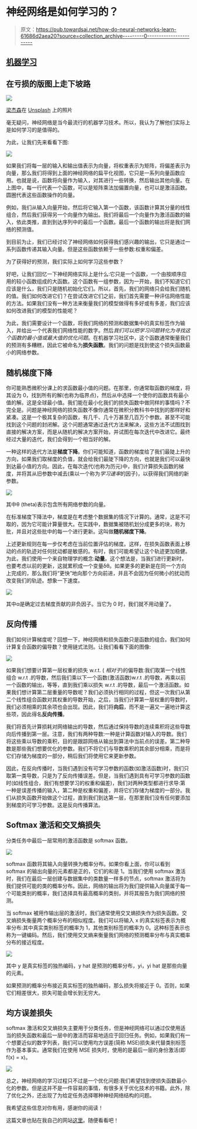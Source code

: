 # 神经网络是如何学习的？

> 原文：<https://pub.towardsai.net/how-do-neural-networks-learn-61686d2aea20?source=collection_archive---------0----------------------->

## [机器学习](https://towardsai.net/p/category/machine-learning)

## 在亏损的版图上走下坡路

![](img/6e0ff55aff4d37d508d3532e7472dd7a.png)

[梁杰森](https://unsplash.com/@ninjason?utm_source=unsplash&utm_medium=referral&utm_content=creditCopyText)在 [Unsplash](https://unsplash.com/s/photos/robot-reads?utm_source=unsplash&utm_medium=referral&utm_content=creditCopyText) 上的照片

毫无疑问，神经网络是当今最流行的机器学习技术。所以，我认为了解他们实际上是如何学习的是值得的。

为此，让我们先来看看下图:

![](img/72feaaba05e109240fd94235683c3718.png)

如果我们将每一层的输入和输出值表示为向量，将权重表示为矩阵，将偏差表示为向量，那么我们将得到上面的神经网络的扁平化视图，它只是一系列向量函数应用。也就是说，函数将向量作为输入，对其进行一些转换，然后输出其他向量。在上图中，每一行代表一个函数，可以是矩阵乘法加偏置向量，也可以是激活函数。圆圈代表这些函数操作的向量。

例如，我们从输入向量开始，然后将它输入第一个函数，该函数计算其分量的线性组合，然后我们获得另一个向量作为输出。我们将最后一个向量作为激活函数的输入，依此类推，直到到达序列中的最后一个函数。最后一个函数的输出将是我们网络的预测值。

到目前为止，我们已经讨论了神经网络如何获得我们感兴趣的输出，它只是通过一系列函数传递其输入向量。但是这些函数依赖于一些参数:权重和偏差。

为了获得好的预测，我们实际上如何学习这些参数？

好吧，让我们回忆一下神经网络实际上是什么:它只是一个函数，一个由按顺序应用的较小函数组成的大函数。这个函数有一组参数，因为一开始，我们不知道它们应该是什么，我们只是随机初始化它们。所以，首先，我们的网络只会给我们随机的值。我们如何改进它们？在尝试改进它们之前，我们首先需要一种评估网络性能的方法。如果我们没有一种方法来衡量我们的模型做得有多好或有多差，我们应该如何改进我们的模型的性能呢？

为此，我们需要设计一个函数，将我们网络的预测和数据集中的真实标签作为输入，并给出一个代表我们网络性能的数字。然后*我们可以把学习问题转化为寻找这个函数的最小值或最大值的优化问题*。在机器学习社区中，这个函数通常衡量我们的预测有多糟糕，因此它被命名为**损失函数**。我们的问题是找到使这个损失函数最小的网络参数。

## 随机梯度下降

你可能熟悉微积分课上的求函数最小值的问题。在那里，你通常取函数的梯度，将其设为 0，找到所有的解(也称为临界点)，然后从中选择一个使你的函数具有最小值的解。这是全球最小值。我们能在最小化我们的损失函数中做同样的事情吗？不完全是。问题是神经网络的损失函数不像你通常在微积分教科书中找到的那样好和紧凑。这是一个极其复杂的函数，有几千、几十万甚至几百万个参数。甚至不可能找到这个问题的封闭解。这个问题通常通过迭代方法来解决，这些方法不试图找到直接的解决方案，而是从随机的解决方案开始，并试图在每次迭代中改进它。最终经过大量的迭代，我们会得到一个相当好的解。

一种这样的迭代方法是**梯度下降**。你们可能知道，函数的梯度给了我们最陡上升的方向，如果我们取梯度的负值，就会给我们最陡下降的方向，也就是我们可以最快到达最小值的方向。因此，在每次迭代(也称为历元)中，我们计算损失函数的梯度，并将其从旧参数中减去(乘以一个称为*学习速率*的因子)，以获得我们网络的新参数。

![](img/29b7423b44343750e9ab29c10fa3deac.png)

其中θ (theta)表示包含所有网络参数的向量。

在标准梯度下降法中，梯度是在考虑整个数据集的情况下计算的。通常，这是不可取的，因为它可能计算量很大。在实践中，数据集被随机划分成更多的块，称为批，并且对这些批中的每一个进行更新。这叫做**随机梯度下降**。

上述更新规则在每一步仅考虑在当前位置评估的梯度。这样，在损失函数表面上移动的点的轨迹对任何扰动都是敏感的。有时，我们可能希望让这个轨迹更加稳健。为此，我们使用一个来自物理学的概念:**动量**。这个想法是，当我们进行更新时，也要考虑以前的更新，这就累积成一个变量δθ。如果更多的更新是在同一个方向上完成的，那么我们将“更快”地向那个方向前进，并且不会因为任何微小的扰动而改变我们的轨迹。想象一下速度。

![](img/82adcf2e1d5a2c331b65417a60775141.png)

其中α是确定过去梯度贡献的非负因子。当它为 0 时，我们就不用动量了。

## 反向传播

我们如何计算梯度呢？回想一下，神经网络和损失函数只是函数的组合。我们如何计算复合函数的偏导数？使用链式法则。让我们看看下面的图像:

![](img/867998bb315b76202a8226ba8085c2b7.png)

如果我们想要计算第一层权重的损失 w.r.t. ( *相对于*)的偏导数:我们取第一个线性组合 w.r.t .的导数，然后我们乘以下一个函数(激活函数)w.r.t .的导数，再乘以前一个函数的输出，等等，直到我们乘以损失 w.r.t .的导数，最后一个激活函数。如果我们想计算第二层重量的导数呢？我们必须执行相同的过程，但这一次我们从第二个线性组合函数对其权重的导数开始，之后，当我们计算第一层权重的导数时，我们必须相乘的其余项也会出现。因此，我们将**向后**，而不是一遍又一遍地计算这些项，因此得名**反向传播**。

我们将首先计算损耗对网络输出的导数，然后通过保持导数的连续乘积将这些导数向后传播到第一层。注意，我们有两种导数:一种是计算函数对输入的导数。我们将这些乘以导数的乘积，目的是跟踪网络从输出到算法中当前点的误差。第二种导数是那些我们想要优化的参数。我们不将它们与导数乘积的其余部分相乘，而是将它们存储为梯度的一部分，稍后我们将使用它来更新参数。

因此，在反向传播时，当我们遇到没有可学习参数的函数(如激活函数)时，我们只取第一类导数，只是为了反向传播误差。但是，当我们遇到具有可学习参数的函数时(如线性组合，我们有想要学习的权重和偏差)，我们对两种类型都进行求导:第一种是误差传播的输入，第二种是权重和偏差，并将它们存储为梯度的一部分。我们从损失函数开始做这个过程，直到我们到达第一层，在那里我们没有任何要添加到梯度的可学习参数。这是反向传播算法。

## Softmax 激活和交叉熵损失

分类任务中最后一层常用的激活函数是 softmax 函数。

![](img/a943b392469f15c60a83ea9cc1901acd.png)

softmax 函数将其输入向量转换为概率分布。如果你看上面，你可以看到 softmax 的输出向量的元素都是正的，它们的和是 1。当我们使用 softmax 激活时，我们在最后一层创建与数据集中的类数量一样多的节点，softmax 激活将为我们提供可能的类的概率分布。因此，网络的输出将为我们提供输入向量属于每一个可能类别的概率，我们选择具有最高概率的类别，并将其报告为我们网络的预测。

当 softmax 被用作输出层的激活时，我们通常使用交叉熵损失作为损失函数。交叉熵损失衡量两个概率分布的相似程度。我们可以将输入 x 的真实标签表示为概率分布:其中真实类别标签的概率为 1，其他类别标签的概率为 0。这种标签表示也称为一键编码。然后，我们使用交叉熵来衡量我们网络的预测概率分布与真实概率分布的接近程度。

![](img/d27e50793f9ed995c0e1969a706cc5b6.png)

其中 y 是真实标签的独热编码，y hat 是预测的概率分布，yi，yi hat 是那些向量的元素。

如果预测的概率分布接近真实标签的独热编码，那么损失将接近于 0。否则，如果它们相差很大，损失可能会增长到无穷大。

## 均方误差损失

softmax 激活和交叉熵损失主要用于分类任务，但是神经网络可以通过仅使用适当的损失函数和最后一层中的激活而容易地适应于回归任务。例如，如果我们有一个想要近似的数字列表，我们可以使用均方误差(简称 MSE)损失来代替类别标签作为基本事实。通常我们在使用 MSE 损失时，使用的是最后一层的身份激活(即 f(x) = x)。

![](img/6cba5818ffebcfdf2dbf12fa04700838.png)

总之，神经网络的学习过程只不过是一个优化问题:我们希望找到使损失函数最小化的参数。但是这并不是一件容易的事情，有很多关于优化技术的书籍。此外，除了优化之外，还出现了为给定任务选择哪种神经网络结构的问题。

我希望这些信息对你有用，感谢你的阅读！

这篇文章也贴在我自己的网站[这里](https://www.nablasquared.com/how-do-neural-networks-learn/)。随便看看吧！